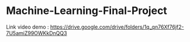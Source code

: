 # Machine-Learning-Final-Project
Link video demo : https://drive.google.com/drive/folders/1q_qn76Xf76jf2-7U5amiZ99OWKkDnQQ3